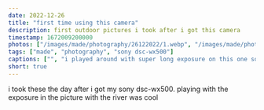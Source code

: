 ```yaml
---
date: 2022-12-26
title: "first time using this camera"
description: first outdoor pictures i took after i got this camera
timestamp: 1672009200000
photos: ["/images/made/photography/26122022/1.webp", "/images/made/photography/26122022/2.webp", "/images/made/photography/26122022/3.webp", "/images/made/photography/26122022/4.webp"]
tags: ["made", "photography", "sony dsc-wx500"]
captions: ["", "i played around with super long exposure on this one so that the moving river got really blurry", "", ""]
short: true
---
```

i took these the day after i got my sony dsc-wx500. playing with the exposure in the picture with the river was cool